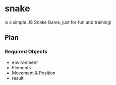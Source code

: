 # snake
is a simple JS Snake Game, just for fun and training!


## Plan

### Required Objects

* environment
* Elements
* Movement & Position
* result